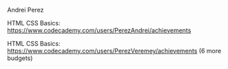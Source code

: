 Andrei Perez 

HTML CSS Basics: https://www.codecademy.com/users/PerezAndrei/achievements

HTML CSS Basics: https://www.codecademy.com/users/PerezVeremey/achievements (6 more budgets)
